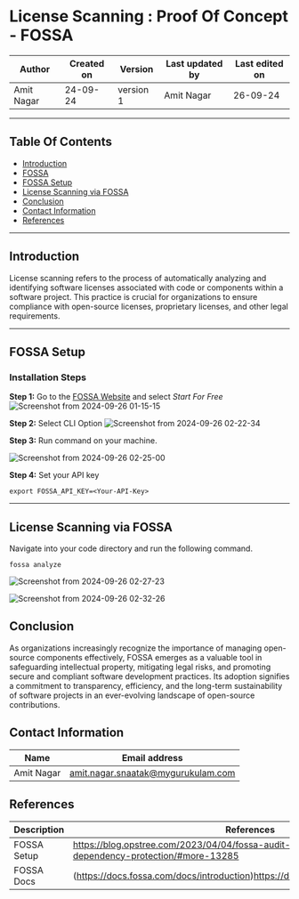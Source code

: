 
# License Scanning : Proof Of Concept - FOSSA

| Author      | Created on  | Version    | Last updated by | Last edited on |
|-------------|-------------|------------|-----------------|----------------|
| Amit Nagar  | 24-09-24    | version 1  | Amit Nagar      | 26-09-24       |

***
## Table Of Contents 
+ [Introduction](#introduction)
+ [FOSSA](#fossa)
+ [FOSSA Setup](#fossa-setup)
+ [License Scanning via FOSSA](#license-scanning-via-FOSSA)
+ [Conclusion](#conclusion)
+ [Contact Information](#contact-information)
+ [References](#references)
***
## Introduction 
License scanning refers to the process of automatically analyzing and identifying software licenses associated with code or components within a software project. This practice is crucial for organizations to ensure compliance with open-source licenses, proprietary licenses, and other legal requirements.
***


## FOSSA Setup
### Installation Steps 

**Step 1:** 
Go to the [FOSSA Website](https://fossa.com/) and select *Start For Free*
![Screenshot from 2024-09-26 01-15-15](https://github.com/user-attachments/assets/31ef5936-33ff-4c0b-87c8-9ca10c8df414)

**Step 2:** Select CLI Option
![Screenshot from 2024-09-26 02-22-34](https://github.com/user-attachments/assets/b04b94b0-f5d4-4c8a-806a-67cc1b5e2d5c)

**Step 3:** Run command on your machine.

![Screenshot from 2024-09-26 02-25-00](https://github.com/user-attachments/assets/6217650a-7d7a-4013-bea8-1115efd7328c)

**Step 4:** Set your API key

```shell
export FOSSA_API_KEY=<Your-API-Key>
```

***
## License Scanning via FOSSA 

Navigate into your code directory and run the following command.
```shell
fossa analyze
```

![Screenshot from 2024-09-26 02-27-23](https://github.com/user-attachments/assets/c9854450-5470-4ead-8007-1bd0966fe5d2)

![Screenshot from 2024-09-26 02-32-26](https://github.com/user-attachments/assets/5f1db66e-f06d-497b-a800-0d954cde81e2)


## Conclusion
As organizations increasingly recognize the importance of managing open-source components effectively, FOSSA emerges as a valuable tool in safeguarding intellectual property, mitigating legal risks, and promoting secure and compliant software development practices. Its adoption signifies a commitment to transparency, efficiency, and the long-term sustainability of software projects in an ever-evolving landscape of open-source contributions.


## Contact Information

| Name       | Email address     |
|------------|-------------------|
| Amit Nagar | amit.nagar.snaatak@mygurukulam.com |



## References

|     Description                  | References  
| ---------------------------------| ------------------------------------------------------------------- |
| FOSSA Setup  | https://blog.opstree.com/2023/04/04/fossa-audit-grade-open-source-dependency-protection/#more-13285 |
| FOSSA Docs | (https://docs.fossa.com/docs/introduction)https://docs.fossa.com/docs/introduction | 


